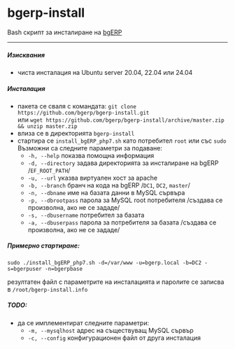 # bgerp-install
Bash скрипт за инсталиране на [bgERP](https://bgerp.com) 

---

##### Изисквания
- чиста инсталация на Ubuntu server 20.04, 22.04 или 24.04


##### Инсталация
- пакета се сваля с командата: `git clone https://github.com/bgerp/bgerp-install.git`<br>
    или `wget https://github.com/bgerp/bgerp-install/archive/master.zip && unzip master.zip`
- влиза се в директорията `bgerp-install`
- стартира се `install_bgERP_php7.sh` като потребител `root` или със `sudo`
Възможни са следните параметри за подаване:
    - `-h, --help`                 показва помощна информация
    - `-d, --directory`            задава директорията за инсталиране на bgERP /`EF_ROOT_PATH`/
    - `-u, --url`                  указва виртуален хост за apache
    - `-b, --branch`               бранч на кода на bgERP /`DC1`, `DC2`, `master`/
    - `-n, --dbname`               име на базата данни в MySQL сървъра
    - `-p, --dbrootpass`           парола за MySQL root потребителя /създава се произволна, ако не се зададе/
    - `-s, --dbusername`           потребител за базата
    - `-a, --dbuserpass`           парола за потребителя за базата /създава се произволна, ако не се зададе/

##### Примерно стартиране:
`sudo ./install_bgERP_php7.sh -d=/var/www -u=bgerp.local -b=DC2 -s=bgerpuser -n=bgerpbase`

резултатен файл с параметрите на инсталацията и паролите се записва в `/root/bgerp-install.info`


##### TODO:
- да се имплементират следните параметри:
    - `-m, --mysqlhost`            адрес на съществуващ MySQL сървър
    - `-c, --config`               конфигурационен файл от друга инсталация
